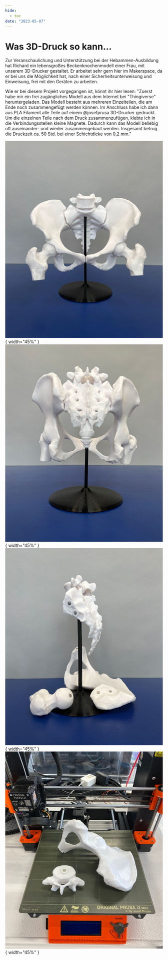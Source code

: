 ```yaml
---
hide:
  - toc
date: "2023-05-07"  
---
```


# Was 3D-Druck so kann...

Zur Veranschaulichung und Unterstützung bei der Hebammen-Ausbildung hat Richard ein lebensgroßes Beckenknochenmodell einer Frau, mit unserem 3D-Drucker gestaltet. Er arbeitet sehr gern hier im Makerspace, da er bei uns die Möglichkeit hat, nach einer Sicherheitsunterweisung und Einweisung, frei mit den Geräten zu arbeiten.

Wie er bei diesem Projekt vorgegangen ist, könnt ihr hier lesen:
"Zuerst habe mir ein frei zugängliches Modell aus dem Internet bei "Thingiverse" heruntergeladen. Das Modell besteht aus mehreren Einzelteilen, die am Ende noch zusammengefügt werden können. 
Im Anschluss habe ich dann aus PLA Filament alle Teile auf einem @josefprusa 3D-Drucker gedruckt.
Um die einzelnen Teile nach dem Druck zusammenzufügen, klebte ich in die Verbindungsstellen kleine Magnete. Dadurch kann das Modell beliebig oft auseinander- und wieder zusammengebaut werden. 
Insgesamt betrug die Druckzeit ca. 50 Std. bei einer Schichtdicke von 0,2 mm."


![Zusammengesetztes Beckenknochenmodell aus 3D gedruckten Teilen von vorn](../medien/2023-05-07a.jpg){ width="45%" } ![Zusammengesetztes Beckenknochenmodell aus 3D gedruckten Teilen von hinten](../medien/2023-05-07b.jpg){ width="45%" } ![Einzelteile des Modells auf einem Tisch](../medien/2023-05-07c.jpg){ width="45%" } ![zwei gedruckte Knochen auf einem 3D-Drucker](../medien/2023-05-07d.jpg){ width="45%" } 